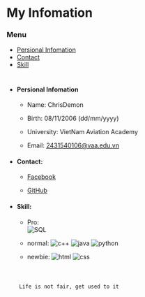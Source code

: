 
# My Infomation

### Menu
  - [Persional Infomation](#Persional-Infomation)
  - [Contact](#Contact)
  - [Skill](#Skill)

#

- #### Persional Infomation

  - Name: ChrisDemon    

  - Birth: 08/11/2006 (dd/mm/yyyy)  

  - University: VietNam Aviation Academy    

  - Email: 2431540106@vaa.edu.vn

- #### Contact:

  - [Facebook](https://www.facebook.com/Longpogba06)    

  - [GitHub](https://github.com/ChrisDemon0811)

- #### Skill:
  - Pro:    
    ![SQL](https://skillicons.dev/icons?i=mysql)  

  - normal: 
    ![c++](https://skillicons.dev/icons?i=cpp)
    ![java](https://skillicons.dev/icons?i=java)
    ![python](https://skillicons.dev/icons?i=py)    

  - newbie: 
    ![html](https://skillicons.dev/icons?i=html)
    ![css](https://skillicons.dev/icons?i=css)
 #

```sh

    Life is not fair, get used to it

```




